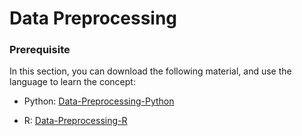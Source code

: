 # Data Preprocessing

### Prerequisite
In this section, you can download the following material, and use the language to learn the concept:

- Python:
[Data-Preprocessing-Python](/Day-1/Data-Preprocessing-Python.zip)

- R:
[Data-Preprocessing-R](/Day-1/Data-Preprocessing-R.zip)
